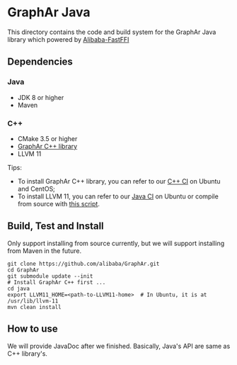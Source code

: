 # GraphAr Java

This directory contains the code and build system for the GraphAr Java library which powered by [Alibaba-FastFFI](https://github.com/alibaba/fastFFI)

## Dependencies

### Java

- JDK 8 or higher
- Maven

### C++

- CMake 3.5 or higher
- [GraphAr C++ library](../cpp/README.md)
- LLVM 11

Tips: 
- To install GraphAr C++ library, you can refer to our [C++ CI](../.github/workflows/ci.yml) on Ubuntu and CentOS;
- To install LLVM 11, you can refer to our [Java CI](../.github/workflows/java.yml) on Ubuntu or compile from source with [this script](https://github.com/alibaba/fastFFI/blob/main/docker/install-llvm11.sh).

## Build, Test and Install

Only support installing from source currently, but we will support installing from Maven in the future.

```shell
git clone https://github.com/alibaba/GraphAr.git
cd GraphAr
git submodule update --init
# Install GraphAr C++ first ...
cd java
export LLVM11_HOME=<path-to-LLVM11-home>  # In Ubuntu, it is at /usr/lib/llvm-11
mvn clean install
```

## How to use

We will provide JavaDoc after we finished. Basically, Java's API are same as C++ library's.